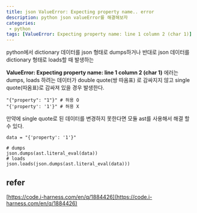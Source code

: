 ```yaml
---
title: json ValueError: Expecting property name.. error
description: python json valueError를 해결해보자
categories:
 - python
tags: [ValueError: Expecting property name: line 1 column 2 (char 1)]
---
```


python에서 dictionary 데이터를 json 형태로 dumps하거나 반대로 json 데이터를 dictionary 형태로 loads할 때 발생하는 

**ValueError: Expecting property name: line 1 column 2 (char 1)** 에러는 dumps, loads 하려는 데이터가 double quote(쌍 따옴표) 로 감싸지지 않고 single quote(따옴표)로 감싸져 있을 경우 발생한다.

```
"{"property": "1"}" # 허용 O
"{'property': '1'}" # 허용 X
```

만약에 single quote로 된 데이터를 변경하지 못한다면 모듈 ast를 사용해서 해결 할 수 있다.

```
data = "{'property': '1'}"

# dumps 
json.dumps(ast.literal_eval(data))
# loads
json.loads(json.dumps(ast.literal_eval(data)))
```



## refer

[https://code.i-harness.com/en/q/1884426](https://code.i-harness.com/en/q/1884426)

